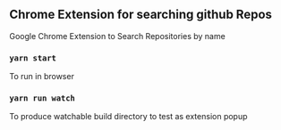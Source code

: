 
## Chrome Extension for searching github Repos

Google Chrome Extension to Search Repositories by name

### `yarn start`

To run in browser

### `yarn run watch`

To produce watchable build directory to test as extension popup

